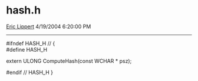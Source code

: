 # hash.h

[Eric Lippert](https://social.msdn.microsoft.com/profile/Eric%20Lippert) 4/19/2004 6:20:00 PM

-----

\#ifndef HASH\_H // {  
\#define HASH\_H

extern ULONG ComputeHash(const WCHAR \* psz);

\#endif // HASH\_H }

